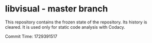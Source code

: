 # libvisual - master branch

This repository contains the frozen state of the repository.
Its history is cleared. It is used only for static code
analysis with Codacy.

Commit Time: 1729391517